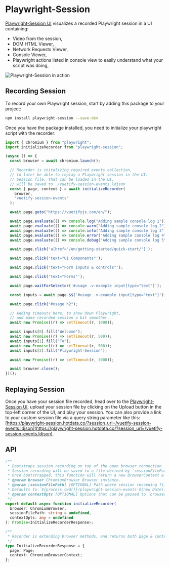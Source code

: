 # Playwright-Session

[Playwright-Session UI](https://playwright-session.hotdata.co/) visualizes a recorded Playwright session in a UI containing:

- Video from the session,
- DOM HTML Viewer,
- Network Requests Viewer,
- Console Viewer,
- Playwright actions listed in console view to easily understand what your script was doing,

![Playwright-Session in action](https://playwright-session.hotdata.co/Playwright-Session-UI-Small.gif)

## Recording Session

To record your own Playwright session, start by adding this package to your project:

```bash
npm install playwright-session --save-dev
```

Once you have the package installed, you need to initialize your playwright script with the recorder:

```javascript
import { chromium } from "playwright";
import initializeRecorder from "playwright-session";

(async () => {
  const browser = await chromium.launch();

  // Recorder is initalizing required events collection,
  // to later be able to replay a Playwright session in the UI.
  // Session file, that can be loaded in the UI,
  // will be saved to ./vuetify-session-events.ldjson
  const { page, context } = await initializeRecorder(
    browser,
    "vuetify-session-events"
  );

  await page.goto("https://vuetifyjs.com/en/");

  await page.evaluate(() => console.log("Adding sample console log 1"));
  await page.evaluate(() => console.warn("Adding sample console log 2"));
  await page.evaluate(() => console.info("Adding sample console log 3"));
  await page.evaluate(() => console.error("Adding sample console log 4"));
  await page.evaluate(() => console.debug("Adding sample console log 5"));

  await page.click('a[href="/en/getting-started/quick-start/"]');

  await page.click('text="UI Components"');

  await page.click('text="Form inputs & controls"');

  await page.click('text="Forms"');

  await page.waitForSelector('#usage .v-example input[type="text"]');

  const inputs = await page.$$('#usage .v-example input[type="text"]');

  await page.click("#usage h2");

  // Adding timeouts here, to show down Playwright,
  // and make recorded session a bit smoother.
  await new Promise((r) => setTimeout(r, 1000));

  await inputs[0].fill("Welcome");
  await new Promise((r) => setTimeout(r, 500));
  await inputs[1].fill("To");
  await new Promise((r) => setTimeout(r, 500));
  await inputs[2].fill("Playwright-Session");

  await new Promise((r) => setTimeout(r, 3000));

  await browser.close();
})();
```

## Replaying Session

Once you have your session file recorded, head over to the [Playwright-Session UI](https://playwright-session.hotdata.co/), upload your session file by clicking on the Upload button in the top-left corner of the UI, and play your session. You can also provide a link to your custom session file via a query string parameter like this: [https://playwright-session.hotdata.co/?session_url=/vuetify-session-events.ldjson](https://playwright-session.hotdata.co/?session_url=/vuetify-session-events.ldjson).

## API

```typescript
/**
 * Bootstraps session recording on top of the open browser connection.
 * Session recording will be saved to a file defined by `sessionFilePath` argument.
 * Once bootstrapped, this function will return a new BrowserContext & Page.
 * @param browser ChromiumBrowser Browser instance.
 * @param [sessionFilePath] [OPTIONAL] Path where session recoeding file should be saved.
 * Defaults to `${process.cwd()}/playwright-session-events-${new Date().toISOString()}.ldjson`.
 * @param contextOpts [OPTIONAL] Options that can be passed to `browser.newContext` call, used when creating new BrowserContext.
 */
export default async function initializeRecorder(
  browser: ChromiumBrowser,
  sessionFilePath: string = undefined,
  contextOpts: any = undefined
): Promise<InitializeRecorderResponse>;

/**
 * Recorder is extending browser methods, and returns both page & context objects for further modifications.
 */
type InitializeRecorderResponse = {
  page: Page;
  context: ChromiumBrowserContext;
};
```
